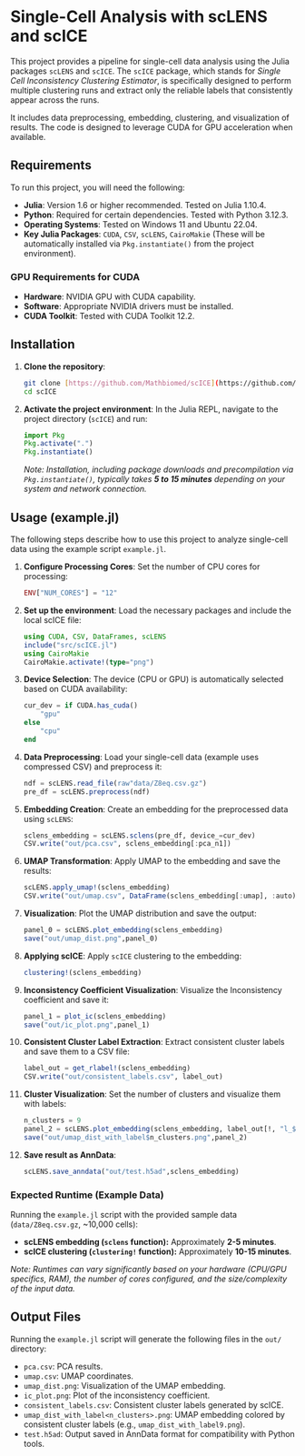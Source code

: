 # Single-Cell Analysis with scLENS and scICE

This project provides a pipeline for single-cell data analysis using the Julia packages `scLENS` and `scICE`.
The `scICE` package, which stands for *Single Cell Inconsistency Clustering Estimator*, is specifically designed to perform multiple clustering runs and extract only the reliable labels that consistently appear across the runs.

It includes data preprocessing, embedding, clustering, and visualization of results. The code is designed to leverage CUDA for GPU acceleration when available.

## Requirements

To run this project, you will need the following:

-   **Julia**: Version 1.6 or higher recommended. Tested on Julia 1.10.4.
-   **Python**: Required for certain dependencies. Tested with Python 3.12.3.
-   **Operating Systems**: Tested on Windows 11 and Ubuntu 22.04.
-   **Key Julia Packages**: `CUDA`, `CSV`, `scLENS`, `CairoMakie` (These will be automatically installed via `Pkg.instantiate()` from the project environment).

### GPU Requirements for CUDA

-   **Hardware**: NVIDIA GPU with CUDA capability.
-   **Software**: Appropriate NVIDIA drivers must be installed.
-   **CUDA Toolkit**: Tested with CUDA Toolkit 12.2.

## Installation

1.  **Clone the repository**:
    ```bash
    git clone [https://github.com/Mathbiomed/scICE](https://github.com/Mathbiomed/scICE)
    cd scICE
    ```

2.  **Activate the project environment**:
    In the Julia REPL, navigate to the project directory (`scICE`) and run:
    ```julia
    import Pkg
    Pkg.activate(".")
    Pkg.instantiate()
    ```
    *Note: Installation, including package downloads and precompilation via `Pkg.instantiate()`, typically takes **5 to 15 minutes** depending on your system and network connection.*

## Usage (example.jl)

The following steps describe how to use this project to analyze single-cell data using the example script `example.jl`.

1.  **Configure Processing Cores**:
    Set the number of CPU cores for processing:
    ```julia
    ENV["NUM_CORES"] = "12"
    ```

2.  **Set up the environment**:
    Load the necessary packages and include the local scICE file:
    ```julia
    using CUDA, CSV, DataFrames, scLENS
    include("src/scICE.jl")
    using CairoMakie
    CairoMakie.activate!(type="png")
    ```

3.  **Device Selection**:
    The device (CPU or GPU) is automatically selected based on CUDA availability:
    ```julia
    cur_dev = if CUDA.has_cuda()
        "gpu"
    else
        "cpu"
    end
    ```

4.  **Data Preprocessing**:
    Load your single-cell data (example uses compressed CSV) and preprocess it:
    ```julia
    ndf = scLENS.read_file(raw"data/Z8eq.csv.gz")
    pre_df = scLENS.preprocess(ndf)
    ```

5.  **Embedding Creation**:
    Create an embedding for the preprocessed data using `scLENS`:
    ```julia
    sclens_embedding = scLENS.sclens(pre_df, device_=cur_dev)
    CSV.write("out/pca.csv", sclens_embedding[:pca_n1])
    ```

6.  **UMAP Transformation**:
    Apply UMAP to the embedding and save the results:
    ```julia
    scLENS.apply_umap!(sclens_embedding)
    CSV.write("out/umap.csv", DataFrame(sclens_embedding[:umap], :auto))
    ```

7.  **Visualization**:
    Plot the UMAP distribution and save the output:
    ```julia
    panel_0 = scLENS.plot_embedding(sclens_embedding)
    save("out/umap_dist.png",panel_0)
    ```

8.  **Applying scICE**:
    Apply `scICE` clustering to the embedding:
    ```julia
    clustering!(sclens_embedding)
    ```

9.  **Inconsistency Coefficient Visualization**:
    Visualize the Inconsistency coefficient and save it:
    ```julia
    panel_1 = plot_ic(sclens_embedding)
    save("out/ic_plot.png",panel_1)
    ```

10. **Consistent Cluster Label Extraction**:
    Extract consistent cluster labels and save them to a CSV file:
    ```julia
    label_out = get_rlabel!(sclens_embedding)
    CSV.write("out/consistent_labels.csv", label_out)
    ```

11. **Cluster Visualization**:
    Set the number of clusters and visualize them with labels:
    ```julia
    n_clusters = 9
    panel_2 = scLENS.plot_embedding(sclens_embedding, label_out[!, "l_$n_clusters"])
    save("out/umap_dist_with_label$n_clusters.png",panel_2)
    ```

12. **Save result as AnnData**:
    ```julia
    scLENS.save_anndata("out/test.h5ad",sclens_embedding)
    ```

### Expected Runtime (Example Data)

Running the `example.jl` script with the provided sample data (`data/Z8eq.csv.gz`, ~10,000 cells):

-   **scLENS embedding (`sclens` function):** Approximately **2-5 minutes**.
-   **scICE clustering (`clustering!` function):** Approximately **10-15 minutes**.

*Note: Runtimes can vary significantly based on your hardware (CPU/GPU specifics, RAM), the number of cores configured, and the size/complexity of the input data.*

## Output Files

Running the `example.jl` script will generate the following files in the `out/` directory:

-   `pca.csv`: PCA results.
-   `umap.csv`: UMAP coordinates.
-   `umap_dist.png`: Visualization of the UMAP embedding.
-   `ic_plot.png`: Plot of the inconsistency coefficient.
-   `consistent_labels.csv`: Consistent cluster labels generated by scICE.
-   `umap_dist_with_label<n_clusters>.png`: UMAP embedding colored by consistent cluster labels (e.g., `umap_dist_with_label9.png`).
-   `test.h5ad`: Output saved in AnnData format for compatibility with Python tools.
